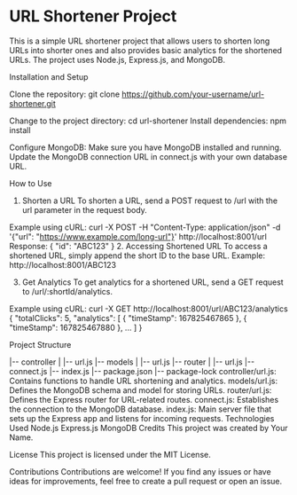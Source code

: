 # URL Shortener Project

This is a simple URL shortener project that allows users to shorten long URLs into shorter ones and also provides basic analytics for the shortened URLs. The project uses 
Node.js, Express.js, and MongoDB.

Installation and Setup

Clone the repository:
git clone https://github.com/your-username/url-shortener.git

Change to the project directory:
cd url-shortener
Install dependencies:
npm install

Configure MongoDB:
Make sure you have MongoDB installed and running.
Update the MongoDB connection URL in connect.js with your own database URL.

How to Use
1. Shorten a URL
To shorten a URL, send a POST request to /url with the url parameter in the request body.

Example using cURL:
curl -X POST -H "Content-Type: application/json" -d '{"url": "https://www.example.com/long-url"}' http://localhost:8001/url
Response:
{
  "id": "ABC123"
}
2. Accessing Shortened URL
To access a shortened URL, simply append the short ID to the base URL.
Example:
http://localhost:8001/ABC123

3. Get Analytics
To get analytics for a shortened URL, send a GET request to /url/:shortId/analytics.

Example using cURL:
curl -X GET http://localhost:8001/url/ABC123/analytics
{
  "totalClicks": 5,
  "analytics": [
    {
      "timeStamp": 167825467865
    },
    {
      "timeStamp": 167825467880
    },
    ...
  ]
}

Project Structure

|-- controller
|   |-- url.js
|-- models
|   |-- url.js
|-- router
|   |-- url.js
|-- connect.js
|-- index.js
|-- package.json
|-- package-lock
controller/url.js: Contains functions to handle URL shortening and analytics.
models/url.js: Defines the MongoDB schema and model for storing URLs.
router/url.js: Defines the Express router for URL-related routes.
connect.js: Establishes the connection to the MongoDB database.
index.js: Main server file that sets up the Express app and listens for incoming requests.
Technologies Used
Node.js
Express.js
MongoDB
Credits
This project was created by Your Name.

License
This project is licensed under the MIT License.

Contributions
Contributions are welcome! If you find any issues or have ideas for improvements, feel free to create a pull request or open an issue.
